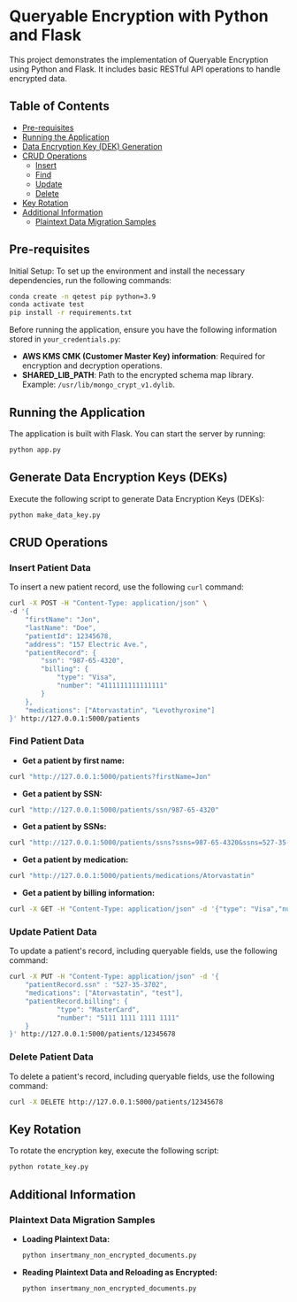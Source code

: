 # Queryable Encryption with Python and Flask

This project demonstrates the implementation of Queryable Encryption using Python and Flask. It includes basic RESTful API operations to handle encrypted data.

## Table of Contents
- [Pre-requisites](#pre-requisites)
- [Running the Application](#running-the-application)
- [Data Encryption Key (DEK) Generation](#generate-data-encryption-keys-deks)
- [CRUD Operations](#crud-operations)
  - [Insert](#insert-patient-data)
  - [Find](#find-patient-data)
  - [Update](#update-patient-data)
  - [Delete](#delete-patient-data)
- [Key Rotation](#key-rotation)
- [Additional Information](#additional-information)
  - [Plaintext Data Migration Samples](#plaintext-data-migration-samples)
  
## Pre-requisites
Initial Setup: To set up the environment and install the necessary dependencies, run the following commands:
```bash
conda create -n qetest pip python=3.9
conda activate test
pip install -r requirements.txt
```

Before running the application, ensure you have the following information stored in `your_credentials.py`:

- **AWS KMS CMK (Customer Master Key) information**: Required for encryption and decryption operations.
- **SHARED_LIB_PATH**: Path to the encrypted schema map library. Example: `/usr/lib/mongo_crypt_v1.dylib`.


## Running the Application

The application is built with Flask. You can start the server by running:

```bash
python app.py
```

## Generate Data Encryption Keys (DEKs)
Execute the following script to generate Data Encryption Keys (DEKs):

```bash
python make_data_key.py
```

## CRUD Operations

### Insert Patient Data
To insert a new patient record, use the following `curl` command:

```bash
curl -X POST -H "Content-Type: application/json" \
-d '{
    "firstName": "Jon",
    "lastName": "Doe",
    "patientId": 12345678,
    "address": "157 Electric Ave.",
    "patientRecord": {
        "ssn": "987-65-4320",
        "billing": {
            "type": "Visa",
            "number": "4111111111111111"
        }
    },
    "medications": ["Atorvastatin", "Levothyroxine"]
}' http://127.0.0.1:5000/patients
```

### Find Patient Data
- **Get a patient by first name:**

```bash
curl "http://127.0.0.1:5000/patients?firstName=Jon"
```

- **Get a patient by SSN:**

```bash
curl "http://127.0.0.1:5000/patients/ssn/987-65-4320"
```

- **Get a patient by SSNs:**

```bash
curl "http://127.0.0.1:5000/patients/ssns?ssns=987-65-4320&ssns=527-35-3702"
```

- **Get a patient by medication:**

```bash
curl "http://127.0.0.1:5000/patients/medications/Atorvastatin"
```

- **Get a patient by billing information:**

```bash
curl -X GET -H "Content-Type: application/json" -d '{"type": "Visa","number": "4111111111111111"}' http://127.0.0.1:5000/patients/billing
```

### Update Patient Data
To update a patient's record, including queryable fields, use the following command:

```bash
curl -X PUT -H "Content-Type: application/json" -d '{
    "patientRecord.ssn" : "527-35-3702",
    "medications": ["Atorvastatin", "test"],
    "patientRecord.billing": {
            "type": "MasterCard",
            "number": "5111 1111 1111 1111"
    }
}' http://127.0.0.1:5000/patients/12345678
```

### Delete Patient Data
To delete a patient's record, including queryable fields, use the following command:

```bash
curl -X DELETE http://127.0.0.1:5000/patients/12345678
```

## Key Rotation
To rotate the encryption key, execute the following script:

```bash
python rotate_key.py
```

## Additional Information

### Plaintext Data Migration Samples

- **Loading Plaintext Data:**

  ```bash
  python insertmany_non_encrypted_documents.py
  ```
- **Reading Plaintext Data and Reloading as Encrypted:**

  ```bash
  python insertmany_non_encrypted_documents.py
  ```


